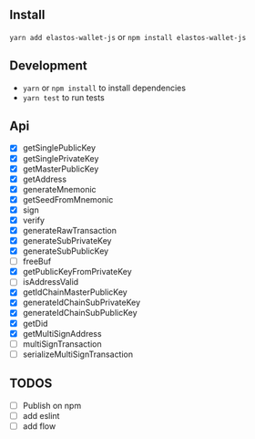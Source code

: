 ## Install

`yarn add elastos-wallet-js`
or
`npm install elastos-wallet-js`

## Development

* `yarn` or `npm install` to install dependencies
* `yarn test` to run tests

## Api

* [x] getSinglePublicKey
* [x] getSinglePrivateKey
* [x] getMasterPublicKey
* [x] getAddress
* [x] generateMnemonic
* [x] getSeedFromMnemonic
* [x] sign
* [x] verify
* [x] generateRawTransaction
* [x] generateSubPrivateKey
* [x] generateSubPublicKey
* [ ] freeBuf
* [x] getPublicKeyFromPrivateKey
* [ ] isAddressValid
* [x] getIdChainMasterPublicKey
* [x] generateIdChainSubPrivateKey
* [x] generateIdChainSubPublicKey
* [x] getDid
* [x] getMultiSignAddress
* [ ] multiSignTransaction
* [ ] serializeMultiSignTransaction

## TODOS

* [ ] Publish on npm
* [ ] add eslint
* [ ] add flow
